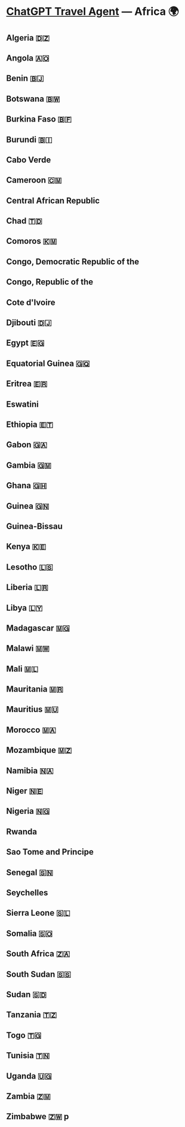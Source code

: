 # [ChatGPT Travel Agent](https://chat.openai.com/) — Africa 🌍  
## Algeria 🇩🇿 
## Angola 🇦🇴 
## Benin 🇧🇯 
## Botswana 🇧🇼 
## Burkina Faso 🇧🇫
## Burundi 🇧🇮 
## Cabo Verde
## Cameroon 🇨🇲 
## Central African Republic
## Chad 🇹🇩 
## Comoros 🇰🇲 
## Congo, Democratic Republic of the
## Congo, Republic of the
## Cote d'Ivoire
## Djibouti 🇩🇯 
## Egypt 🇪🇬 
## Equatorial Guinea 🇬🇶 
## Eritrea 🇪🇷 
## Eswatini
## Ethiopia 🇪🇹 
## Gabon 🇬🇦 
## Gambia 🇬🇲 
## Ghana 🇬🇭 
## Guinea 🇬🇳 
## Guinea-Bissau
## Kenya 🇰🇪 
## Lesotho 🇱🇸 
## Liberia 🇱🇷 
## Libya 🇱🇾 
## Madagascar 🇲🇬 
## Malawi 🇲🇼 
## Mali 🇲🇱 
## Mauritania 🇲🇷 
## Mauritius 🇲🇺 
## Morocco 🇲🇦 
## Mozambique 🇲🇿 
## Namibia 🇳🇦 
## Niger 🇳🇪 
## Nigeria 🇳🇬 
## Rwanda
## Sao Tome and Principe
## Senegal 🇸🇳 
## Seychelles
## Sierra Leone 🇸🇱 
## Somalia 🇸🇴 
## South Africa 🇿🇦 
## South Sudan 🇸🇸 
## Sudan 🇸🇩 
## Tanzania 🇹🇿 
## Togo 🇹🇬 
## Tunisia 🇹🇳 
## Uganda 🇺🇬 
## Zambia 🇿🇲 
## Zimbabwe 🇿🇼 p
